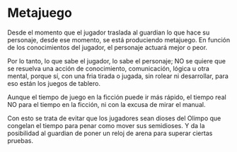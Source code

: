 
Metajuego
=========

Desde el momento que el jugador traslada al guardian lo que hace su personaje, desde ese momento, se está produciendo metajuego. En función de los conocimientos del jugador, el personaje actuará mejor o peor.  

Por lo tanto, lo que sabe el jugador, lo sabe el personaje; NO se quiere que se resuelva una acción de conocimiento, comunicación, lógica u otra mental, porque sí, con una fria tirada o jugada, sin rolear ni desarrollar, para eso están los juegos de tablero.

Aunque el tiempo de juego en la ficción puede ir más rápido, el tiempo real NO para el tiempo en la ficción, ni con la excusa de mirar el manual.

Con esto se trata de evitar que los jugadores sean dioses del Olimpo que congelan el tiempo para penar como mover sus semidioses. Y da la posibilidad al guardian de poner un reloj de arena para superar ciertas pruebas.
